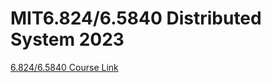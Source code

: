 # MIT6.824/6.5840 Distributed System 2023

[6.824/6.5840 Course Link](https://pdos.csail.mit.edu/6.824/)
